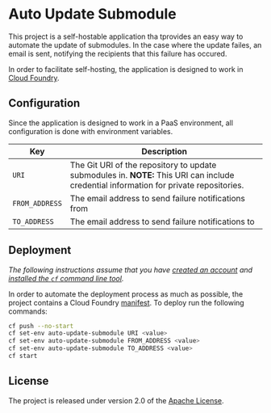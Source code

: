 # Auto Update Submodule
This project is a self-hostable application tha tprovides an easy way to automate the update of submodules.  In the case where the update failes, an email is sent, notifying the recipients that this failure has occured.

In order to facilitate self-hosting, the application is designed to work in [Cloud Foundry][].


## Configuration
Since the application is designed to work in a PaaS environment, all configuration is done with environment variables.

| Key | Description
| --- | -----------
| `URI` | The Git URI of the repository to update submodules in.  **NOTE:** This URI can include credential information for private repositories.
| `FROM_ADDRESS` | The email address to send failure notifications from
| `TO_ADDRESS` | The email address to send failure notifications to


## Deployment
_The following instructions assume that you have [created an account][cloud-foundry-account] and [installed the `cf` command line tool][]._

In order to automate the deployment process as much as possible, the project contains a Cloud Foundry [manifest][].  To deploy run the following commands:

```bash
cf push --no-start
cf set-env auto-update-submodule URI <value>
cf set-env auto-update-submodule FROM_ADDRESS <value>
cf set-env auto-update-submodule TO_ADDRESS <value>
cf start
```


## License
The project is released under version 2.0 of the [Apache License][].

[Apache License]: http://www.apache.org/licenses/LICENSE-2.0
[Cloud Foundry]: http://run.pivotal.io
[cloud-foundry-account]: http://docs.cloudfoundry.com/docs/dotcom/getting-started.html#signup
[installed the `cf` command line tool]: http://docs.cloudfoundry.com/docs/dotcom/getting-started.html#install-cf
[manifest]: manifest.yml
